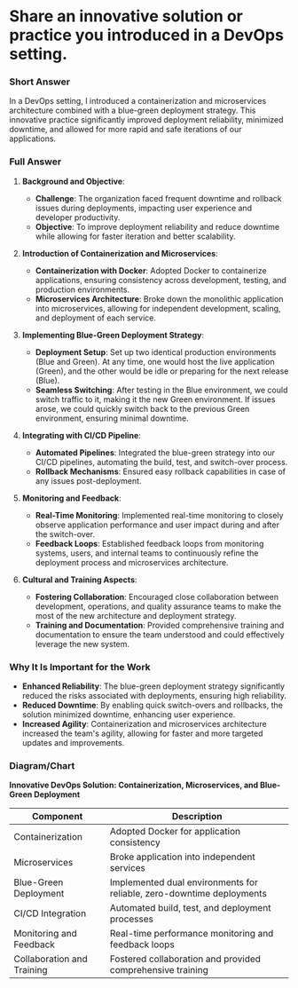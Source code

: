 # Share an innovative solution or practice you introduced in a DevOps setting.

### Short Answer
In a DevOps setting, I introduced a containerization and microservices architecture combined with a blue-green deployment strategy. This innovative practice significantly improved deployment reliability, minimized downtime, and allowed for more rapid and safe iterations of our applications.

### Full Answer
1. **Background and Objective**:
    - **Challenge**: The organization faced frequent downtime and rollback issues during deployments, impacting user experience and developer productivity.
    - **Objective**: To improve deployment reliability and reduce downtime while allowing for faster iteration and better scalability.

2. **Introduction of Containerization and Microservices**:
    - **Containerization with Docker**: Adopted Docker to containerize applications, ensuring consistency across development, testing, and production environments.
    - **Microservices Architecture**: Broke down the monolithic application into microservices, allowing for independent development, scaling, and deployment of each service.

3. **Implementing Blue-Green Deployment Strategy**:
    - **Deployment Setup**: Set up two identical production environments (Blue and Green). At any time, one would host the live application (Green), and the other would be idle or preparing for the next release (Blue).
    - **Seamless Switching**: After testing in the Blue environment, we could switch traffic to it, making it the new Green environment. If issues arose, we could quickly switch back to the previous Green environment, ensuring minimal downtime.

4. **Integrating with CI/CD Pipeline**:
    - **Automated Pipelines**: Integrated the blue-green strategy into our CI/CD pipelines, automating the build, test, and switch-over process.
    - **Rollback Mechanisms**: Ensured easy rollback capabilities in case of any issues post-deployment.

5. **Monitoring and Feedback**:
    - **Real-Time Monitoring**: Implemented real-time monitoring to closely observe application performance and user impact during and after the switch-over.
    - **Feedback Loops**: Established feedback loops from monitoring systems, users, and internal teams to continuously refine the deployment process and microservices architecture.

6. **Cultural and Training Aspects**:
    - **Fostering Collaboration**: Encouraged close collaboration between development, operations, and quality assurance teams to make the most of the new architecture and deployment strategy.
    - **Training and Documentation**: Provided comprehensive training and documentation to ensure the team understood and could effectively leverage the new system.

### Why It Is Important for the Work
- **Enhanced Reliability**: The blue-green deployment strategy significantly reduced the risks associated with deployments, ensuring high reliability.
- **Reduced Downtime**: By enabling quick switch-overs and rollbacks, the solution minimized downtime, enhancing user experience.
- **Increased Agility**: Containerization and microservices architecture increased the team's agility, allowing for faster and more targeted updates and improvements.

### Diagram/Chart
**Innovative DevOps Solution: Containerization, Microservices, and Blue-Green Deployment**

| Component              | Description                              |
|------------------------|------------------------------------------|
| Containerization       | Adopted Docker for application consistency |
| Microservices          | Broke application into independent services |
| Blue-Green Deployment  | Implemented dual environments for reliable, zero-downtime deployments |
| CI/CD Integration      | Automated build, test, and deployment processes |
| Monitoring and Feedback | Real-time performance monitoring and feedback loops |
| Collaboration and Training | Fostered collaboration and provided comprehensive training |